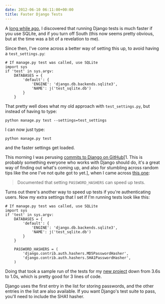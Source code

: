 ```yaml
---
date: 2012-06-10 06:11:00+00:00
title: Faster Django Tests
---
```


A [long while
ago](http://www.dominicrodger.com/tdd-django-south.html), I
discovered that running Django tests is much faster if you use
SQLite, and if you turn off South (this now seems pretty obvious, but
at the time was a bit of a revelation to me).

<!-- more -->

Since then, I've come across a better way of setting this up, to avoid having a `test_settings.py`:

```
# If manage.py test was called, use SQLite
import sys
if 'test' in sys.argv:
    DATABASES = {
        'default': {
            'ENGINE': 'django.db.backends.sqlite3',
            'NAME': j('test_sqlite.db')
        }
    }
```

That pretty well does what my old approach with `test_settings.py`,
but instead of having to type:

```
python manage.py test --settings=test_settings
```

I can now just type:

```
python manage.py test
```

and the faster settings get loaded.

This morning I was perusing [commits to Django on
GitHub](https://github.com/django/django/commits/master)[1. This is
probably something everyone who works with Django should do, it's a
great way of finding out what's coming up, and also for stumbling
across random tips like the one I've not quite got to yet.], when I
came across [this
one](https://github.com/django/django/commit/17d6cd90299e39823e80a005e7a04bc24ee8af4c):


> Documented that setting `PASSWORD_HASHERS` can speed up tests.

Turns out there's another way to speed up tests if you're
authenticating users. Now my extra settings that I set if I'm running
tests look like this:

```
# If manage.py test was called, use SQLite
import sys
if 'test' in sys.argv:
    DATABASES = {
        'default': {
            'ENGINE': 'django.db.backends.sqlite3',
            'NAME': j('test_sqlite.db')
        }
    }

    PASSWORD_HASHERS = (
        'django.contrib.auth.hashers.MD5PasswordHasher',
        'django.contrib.auth.hashers.SHA1PasswordHasher',
    )
```

Doing that took a sample run of the tests for my [new
project](https://github.com/dominicrodger/kanisa) down from 3.6s to
1.0s, which is pretty good for 3 lines of code.

Django uses the first entry in the list for storing passwords, and
the other entries in the list are also available. If you want
Django's test suite to pass, you'll need to include the SHA1 hasher.

